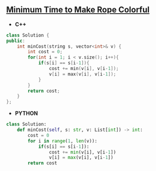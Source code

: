 ## [Minimum Time to Make Rope Colorful](https://leetcode.com/problems/minimum-time-to-make-rope-colorful/)

* **C++**
```cpp
class Solution {
public:
    int minCost(string s, vector<int>& v) {
        int cost = 0;
        for(int i = 1; i < v.size(); i++){
            if(s[i] == s[i-1]){
                cost += min(v[i], v[i-1]);
                v[i] = max(v[i], v[i-1]);
            }
        }
        return cost;
    }
};
```

* **PYTHON**
```py
class Solution:
    def minCost(self, s: str, v: List[int]) -> int:
        cost = 0
        for i in range(1, len(v)):
            if(s[i] == s[i-1]):
                cost += min(v[i], v[i-1])
                v[i] = max(v[i], v[i-1])
        return cost
```
